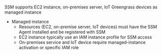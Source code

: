 SSM supports EC2 instance, on-premises server, IoT Greengrass devices as managed instance
- Managed instance
    - Resources (EC2, on-premise server, IoT devices) must have the SSM Agent installed and be registered with SSM
    - EC2 instance typically use an IAM instance profile for SSM access
    - On-premises service and IoT device require managed-instance activation or specific IAM role